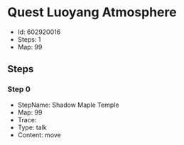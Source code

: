 # Quest Luoyang Atmosphere

- Id: 602920016
- Steps: 1
- Map: 99

## Steps

### Step 0
- StepName:  Shadow Maple Temple
- Map:  99
- Trace:  
- Type:  talk
- Content:  move


